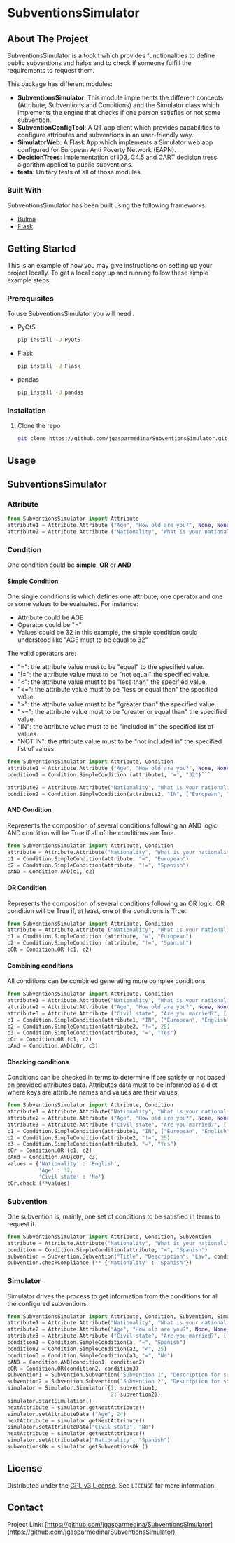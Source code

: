 # SubventionsSimulator
## About The Project

SubventionsSimulator is a tookit which provides functionalities to define public subventions and helps and to check if someone fulfill the requirements to request them.

This package has different modules:
* **SubventionsSimulator**: This module implements the different concepts (Attribute, Subventions and Conditions) and the Simulator class which implements the engine that checks if one person satisfies or not some subvention.
* **SubventionConfigTool**: A QT app client which provides capabilities to configure attributes and subventions in an user-friendly way.
* **SimulatorWeb**: A Flask App which implements a Simulator web app configured for European Anti Poverty Network (EAPN).
* **DecisionTrees**: Implementation of ID3, C4.5 and CART decision tress algorithm applied to public subventions. 
* **tests**: Unitary tests of all of those modules.

### Built With

SubventionsSimulator has been built using the following frameworks:
* [Bulma](https://bulma.io)
* [Flask](https://flask.palletsprojects.com/en/2.0.x/)

## Getting Started

This is an example of how you may give instructions on setting up your project locally.
To get a local copy up and running follow these simple example steps.

### Prerequisites

To use SubventionsSimulator you will need .
* PyQt5
  ```sh
  pip install -U PyQt5
  ```
* Flask
  ```sh
  pip install -U Flask
  ```
* pandas
  ```sh
  pip install -U pandas
  ```
 

### Installation

1. Clone the repo
   ```sh
   git clone https://github.com/jgasparmedina/SubventionsSimulator.git
   ```

<!-- USAGE EXAMPLES -->
## Usage
## SubventionsSimulator
### Attribute
```python
from SubventionsSimulator import Attribute
attribute1 = Attribute.Attribute ("Age", "How old are you?", None, None, float, "Indicate your age")
attribute2 = Attribute.Attribute ("Nationality", "What is your nationality?", ['Spanish', 'English', 'European', 'Others'], ['', '', '', 'For other countries'], list, "Indicate your nationality")
```
### Condition
One condition could be **simple**, **OR** or **AND**
#### Simple Condition
One single conditions is which defines one attribute, one operator and one or some values to be evaluated.
For instance:
- Attribute could be AGE
- Operator could be "="
- Values could be 32
In this example, the simple condition could understood like "AGE must to be equal to 32"

The valid operators are:
- "=": the attribute value must to be "equal" to the specified value.
- "!=":  the attribute value must to be "not equal" the specified value.
- "<":  the attribute value must to be "less than" the specified value.
- "<=":  the attribute value must to be "less or equal than" the specified value.
- ">":  the attribute value must to be "greater than" the specified value.
- ">=":  the attribute value must to be "greater or equal than" the specified value.
- "IN":  the attribute value must to be "included in" the specified list of values.
- "NOT IN":  the attribute value must to be "not included in" the specified list of values.

```python
from SubventionsSimulator import Attribute, Condition
attribute1 = Attribute.Attribute ("Age", "How old are you?", None, None, float, "Indicate your age")
condition1 = Condition.SimpleCondition (attribute1, "=", "32")```

attribute2 = Attribute.Attribute("Nationality", "What is your nationality?", ['Spanish', 'English', 'European', 'Others'], ['', '', '', 'For other countries'], list, "Indicate your nationality")
condition2 = Condition.SimpleCondition(attribute2, "IN", ["European", "English"])
```
#### AND Condition
Represents the composition of several conditions following an AND logic.
AND condition will be True if all of the conditions are True.
```python
from SubventionsSimulator import Attribute, Condition
attribute = Attribute.Attribute("Nationality", "What is your nationality?", ['Spanish', 'English', 'European', 'Others'], ['', '', '', 'For other countries'], list, "Indicate your nationality")
c1 = Condition.SimpleCondition(attribute, "=", "European")
c2 = Condition.SimpleCondition(attribute, "!=", "Spanish")
cAND = Condition.AND(c1, c2)
```
#### OR Condition
Represents the composition of several conditions following an OR   logic.
OR condition will be True if, at least, one of the conditions is True.
```python
from SubventionsSimulator import Attribute, Condition
attribute = Attribute.Attribute ("Nationality", "What is your nationality?", ['Spanish', 'English', 'European', 'Others'], ['', '', '', 'For other countries'], list, "Indicate your nationality")
c1 = Condition.SimpleCondition (attribute, "=", "European")
c2 = Condition.SimpleCondition (attribute, "!=", "Spanish")
cOR = Condition.OR (c1, c2)
```
#### Combining conditions
All conditions can be combined generating more complex conditions
```python
from SubventionsSimulator import Attribute, Condition
attribute1 = Attribute.Attribute("Nationality", "What is your nationality?", ['Spanish', 'English', 'European', 'Others'], ['', '', '', 'For other countries'], list, "Indicate your nationality")
attribute2 = Attribute.Attribute ("Age", "How old are you?", None, None, float, "Indicate your age")
attribute3 = Attribute.Attribute ("Civil state", "Are you married?", ['Yes', 'No'], [], bool, "Indicate your civil state")
c1 = Condition.SimpleCondition(attribute1, "IN", ["European", "English"])
c2 = Condition.SimpleCondition(attribute2, "!=", 25)
c3 = Condition.SimpleCondition(attribute3, "=", "Yes")
cOr = Condition.OR (c1, c2)
cAnd = Condition.AND(cOr, c3)
```
#### Checking conditions
Conditions can be checked in terms to determine if are satisfy or not based on provided attributes data. Attributes data must to be informed as a dict where keys are attribute names and values are their values.
```python
from SubventionsSimulator import Attribute, Condition
attribute1 = Attribute.Attribute("Nationality", "What is your nationality?", ['Spanish', 'English', 'European', 'Others'], ['', '', '', 'For other countries'], list, "Indicate your nationality")
attribute2 = Attribute.Attribute ("Age", "How old are you?", None, None, float, "Indicate your age")
attribute3 = Attribute.Attribute ("Civil state", "Are you married?", ['Yes', 'No'], [], bool, "Indicate your civil state")
c1 = Condition.SimpleCondition(attribute1, "IN", ["European", "English"])
c2 = Condition.SimpleCondition(attribute2, "!=", 25)
c3 = Condition.SimpleCondition(attribute3, "=", "Yes")
cOr = Condition.OR (c1, c2)
cAnd = Condition.AND(cOr, c3)
values = {'Nationality' : 'English',
          'Age' : 32,
          'Civil state' : 'No'}
cOr.check (**values)
```
### Subvention
One subvention is, mainly, one set of conditions to be satisfied in terms to request it.
```python
from SubventionsSimulator import Attribute, Condition, Subvention
attribute = Attribute.Attribute("Nationality", "What is your nationality?", ['Spanish', 'English', 'European', 'Others'], ['', '', '', 'For other countries'], list, "Indicate your nationality")
condition = Condition.SimpleCondition(attribute, "=", "Spanish")
subvention = Subvention.Subvention("Title", "Description", "Law", condition, lawURL = "url", requestURL = "requestURL", incompatibilities = "Incompatibilities")
subvention.checkCompliance (** {'Nationality' : 'Spanish'})
```
### Simulator
Simulator drives the process to get information from the conditions for all the configured subventions.
```python
from SubventionsSimulator import Attribute, Condition, Subvention, Simulator
attribute1 = Attribute.Attribute("Nationality", "What is your nationality?", ['Spanish', 'English', 'European', 'Others'], ['', '', '', 'For other countries'], list, "Indicate your nationality")
attribute2 = Attribute.Attribute("Age", "How old are you?", None, None, float, "Indicate your age")
attribute3 = Attribute.Attribute ("Civil state", "Are you married?", ['Yes', 'No'], [], bool, "Indicate your civil state")
condition1 = Condition.SimpleCondition(a, "=", "Spanish")
condition2 = Condition.SimpleCondition(a2, "<", 25)
condition3 = Condition.SimpleCondition(a3, "=", "No")
cAND = Condition.AND(condition1, condition2)
cOR = Condition.OR(condition2, condition3)
subvention1 = Subvention.Subvention("Subvention 1", "Description for subvention 1", "Law 1", cAND, lawURL = "URL 1", requestURL = "requestURL 1", incompatibilities = "Incompatibilities 1")
subvention2 = Subvention.Subvention("Subvention 2", "Description for subvention 2", "Law 2", cOR, lawURL = "URL 2", requestURL = "requestURL 2", incompatibilities = "Incompatibilities 2")
simulator = Simulator.Simulator({1: subvention1,
                                 2: subvention2})
simulator.startSimulation()
nextAttribute = simulator.getNextAttribute()
simulator.setAttributeData ("Age", 24)
nextAttribute = simulator.getNextAttribute()
simulator.setAttributeData("Civil state", "No")
nextAttribute = simulator.getNextAttribute()
simulator.setAttributeData("Nationality", "Spanish")
subventionsOk = simulator.getSubventionsOk ()
```

## License
Distributed under the [GPL v3 License](https://www.gnu.org/licenses/gpl-3.0.html). See `LICENSE` for more information.

## Contact
Project Link: [https://github.com/jgasparmedina/SubventionsSimulator](https://github.com/jgasparmedina/SubventionsSimulator)

